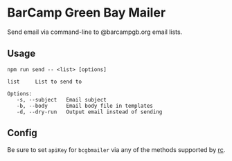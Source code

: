 # BarCamp Green Bay Mailer

Send email via command-line to @barcampgb.org email lists.

## Usage
```
npm run send -- <list> [options]

list     List to send to

Options:
   -s, --subject   Email subject
   -b, --body      Email body file in templates
   -d, --dry-run   Output email instead of sending
```

## Config

Be sure to set `apiKey` for `bcgbmailer` via any of the methods supported by [rc](https://www.npmjs.com/package/rc).
